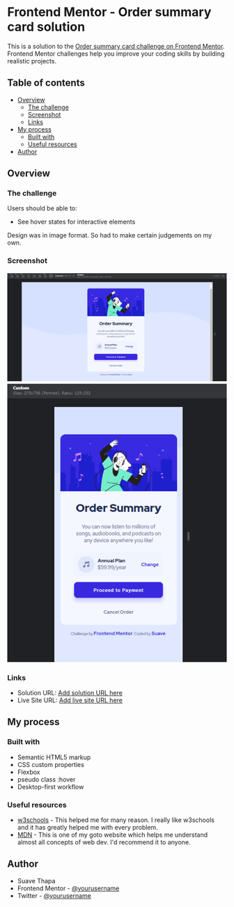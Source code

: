 # Frontend Mentor - Order summary card solution

This is a solution to the [Order summary card challenge on Frontend Mentor](https://www.frontendmentor.io/challenges/order-summary-component-QlPmajDUj). Frontend Mentor challenges help you improve your coding skills by building realistic projects.

## Table of contents

- [Overview](#overview)
  - [The challenge](#the-challenge)
  - [Screenshot](#screenshot)
  - [Links](#links)
- [My process](#my-process)
  - [Built with](#built-with)
  - [Useful resources](#useful-resources)
- [Author](#author)

## Overview

### The challenge

Users should be able to:

- See hover states for interactive elements

Design was in image format. So had to make certain judgements on my own.

### Screenshot

![](SCreenshot_desktop.png)
![](SCreenshot_mobile.png)

### Links

- Solution URL: [Add solution URL here](https://your-solution-url.com)
- Live Site URL: [Add live site URL here](https://your-live-site-url.com)

## My process

### Built with

- Semantic HTML5 markup
- CSS custom properties
- Flexbox
- pseudo class :hover
- Desktop-first workflow

### Useful resources

- [w3schools](https://www.w3schools.com/) - This helped me for many reason. I really like w3schools and it has greatly helped me with every problem.
- [MDN](https://developer.mozilla.org/en-US/) - This is one of my goto website which helps me understand almost all concepts of web dev. I'd recommend it to anyone.

## Author

- Suave Thapa
- Frontend Mentor - [@yourusername](https://www.frontendmentor.io/profile/yourusername)
- Twitter - [@yourusername](https://www.twitter.com/yourusername)
